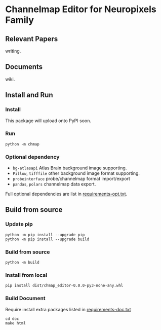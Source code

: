 Channelmap Editor for Neuropixels Family
=========================================

Relevant Papers
---------------

writing.

Documents
---------

wiki.

Install and Run
---------------

### Install

This package will upload onto PyPI soon.

### Run

```shell
python -m chmap
```

### Optional dependency

* `bg-atlasapi` Atlas Brain background image supporting.
* `Pillow`, `tifffile` other background image format supporting.
* `probeinterface` probe/channelmap format import/export
* `pandas`, `polars` channelmap data export.

Full optional dependencies are list in [requirements-opt.txt](requirements-opt.txt).

Build from source
-----------------

### Update pip

```shell
python -m pip install --upgrade pip
python -m pip install --upgrade build
```

### Build from source

```shell
python -m build
```

### Install from local

```shell
pip install dist/chmap_editor-0.0.0-py3-none-any.whl
```

### Build Document

Require install extra packages listed in [requirements-doc.txt](requirements-doc.txt)

```shell
cd doc
make html
```


